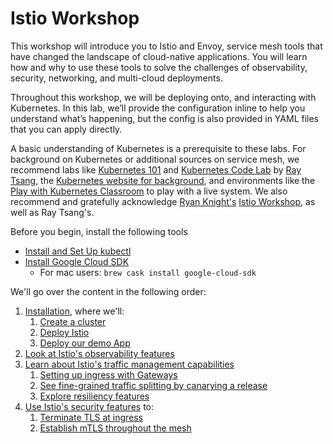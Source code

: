 # Istio Workshop

This workshop will introduce you to Istio and Envoy, service mesh tools that have changed the landscape of cloud-native applications. You will learn how and why to use these tools to solve the challenges of observability, security, networking, and multi-cloud deployments.

Throughout this workshop, we will be deploying onto, and interacting with Kubernetes. In this lab, we’ll provide the configuration inline to help you understand what’s happening, but the config is also provided in YAML files that you can apply directly.

A basic understanding of Kubernetes is a prerequisite to these labs. For background on Kubernetes or additional sources on service mesh, we recommend labs like [Kubernetes 101](http://saturnism.me/talk/kubernetes-101) and [Kubernetes Code Lab](http://bit.ly/k8s-lab) by [Ray Tsang](https://saturnism.me/about/), the [Kubernetes website for background](https://kubernetes.io/docs/tutorials/kubernetes-basics/), and environments like the [Play with Kubernetes Classroom](https://training.play-with-kubernetes.com/) to play with a live system. We also recommend and gratefully acknowledge [Ryan Knight's](https://twitter.com/knight_cloud) [Istio Workshop](https://github.com/retroryan/istio-workshop), as well as Ray Tsang's.

Before you begin, install the following tools
- [Install and Set Up kubectl](https://kubernetes.io/docs/tasks/tools/install-kubectl/)
- [Install Google Cloud SDK](https://cloud.google.com/sdk/install)
  - For mac users: ```brew cask install google-cloud-sdk```

We'll go over the content in the following order:
1. [Installation](modules/install/), where we'll:
    1. [Create a cluster](modules/install/cluster/)
    2. [Deploy Istio](modules/install/istio/)
    4. [Deploy our demo App](modules/install/app/)
2. [Look at Istio's observability features](modules/observability/)
3. [Learn about Istio's traffic management capabilities](modules/traffic)
    1. [Setting up ingress with Gateways](modules/traffic/ingress)
    2. [See fine-grained traffic splitting by canarying a release](modules/traffic/routing)
    3. [Explore resiliency features](modules/traffic/resiliency)
4. [Use Istio's security features](modules/security) to:
    1. [Terminate TLS at ingress](modules/security/ingress)
    2. [Establish mTLS throughout the mesh](modules/security/mtls)

